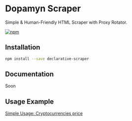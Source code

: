 # Dopamyn Scraper

Simple & Human-Friendly HTML Scraper with Proxy Rotator.

[![npm](https://img.shields.io/npm/v/declarative-scraper)](https://www.npmjs.com/package/declarative-scraper)

## Installation

```bash
npm install --save declarative-scraper
```

## Documentation

Soon

## Usage Example

[Simple Usage: Cryptocurrencies price](https://github.com/dopamyn/scraper/blob/main/examples/simple.ts)